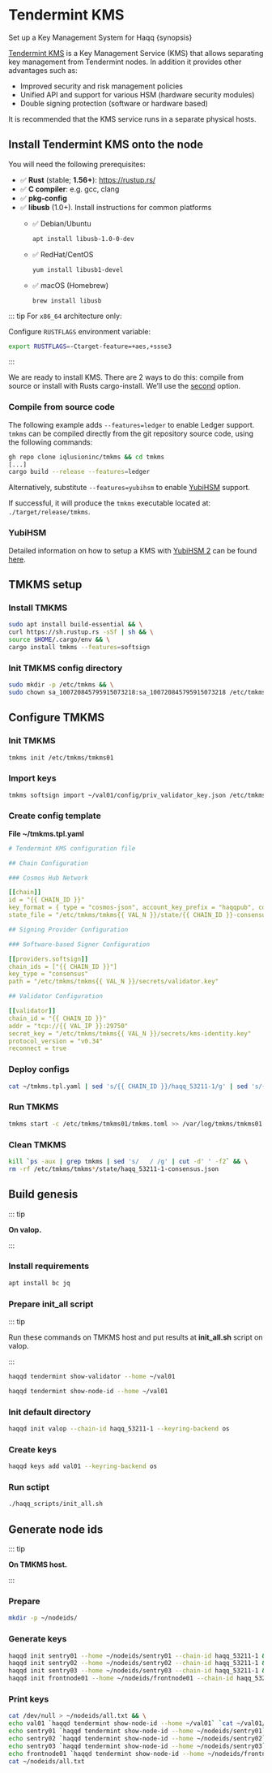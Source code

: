 <!--
order: 1
-->

# Tendermint KMS

Set up a Key Management System for Haqq {synopsis}

[Tendermint KMS](https://github.com/iqlusioninc/tmkms) is a Key Management Service (KMS) that allows separating key management from Tendermint nodes. In addition it provides other advantages such as:

- Improved security and risk management policies
- Unified API and support for various HSM (hardware security modules)
- Double signing protection (software or hardware based)

It is recommended that the KMS service runs in a separate physical hosts.

## Install Tendermint KMS onto the node

You will need the following prerequisites:

- ✅ **Rust** (stable; **1.56+**): https://rustup.rs/
- ✅ **C compiler**: e.g. gcc, clang
- ✅ **pkg-config**
- ✅ **libusb** (1.0+). Install instructions for common platforms
    - ✅ Debian/Ubuntu

      ```bash
      apt install libusb-1.0-0-dev
      ```

    - ✅ RedHat/CentOS
  
      ```bash
      yum install libusb1-devel
      ```

    - ✅ macOS (Homebrew)
  
      ```
      brew install libusb
      ```

::: tip
For `x86_64` architecture only:

Configure `RUSTFLAGS` environment variable:

```bash
export RUSTFLAGS=-Ctarget-feature=+aes,+ssse3
```

:::

We are ready to install KMS. There are 2 ways to do this: compile from source or install with Rusts cargo-install. We’ll use the [second](./kms.md#tmkms-setup) option.

### Compile from source code

The following example adds `--features=ledger` to enable Ledger  support.
`tmkms` can be compiled directly from the git repository source code, using the following commands:

```bash
gh repo clone iqlusioninc/tmkms && cd tmkms
[...]
cargo build --release --features=ledger
```

Alternatively, substitute `--features=yubihsm` to enable [YubiHSM](https://www.yubico.com/products/hardware-security-module/) support.

If successful, it will produce the `tmkms` executable located at: `./target/release/tmkms`.

### YubiHSM
  
Detailed information on how to setup a KMS with [YubiHSM 2](https://www.yubico.com/products/hardware-security-module/) can be found [here](https://github.com/iqlusioninc/tmkms/blob/master/README.yubihsm.md).

<!--### Ledger Tendermint app

Detailed information on how to setup a KMS with Ledger Tendermint App can be found [here](kms_ledger.md).

-->

## TMKMS setup

### Install TMKMS

```sh
sudo apt install build-essential && \
curl https://sh.rustup.rs -sSf | sh && \
source $HOME/.cargo/env && \
cargo install tmkms --features=softsign
```

### Init TMKMS config directory

```sh
sudo mkdir -p /etc/tmkms && \
sudo chown sa_100720845795915073218:sa_100720845795915073218 /etc/tmkms
```

## Configure TMKMS

### Init TMKMS

```sh
tmkms init /etc/tmkms/tmkms01
```

### Import keys

```sh
tmkms softsign import ~/val01/config/priv_validator_key.json /etc/tmkms/tmkms01/secrets/validator.key
```

### Create config template

**File ~/tmkms.tpl.yaml**

```yaml
# Tendermint KMS configuration file

## Chain Configuration

### Cosmos Hub Network

[[chain]]
id = "{{ CHAIN_ID }}"
key_format = { type = "cosmos-json", account_key_prefix = "haqqpub", consensus_key_prefix = "haqqvalconspub" }
state_file = "/etc/tmkms/tmkms{{ VAL_N }}/state/{{ CHAIN_ID }}-consensus.json"

## Signing Provider Configuration

### Software-based Signer Configuration

[[providers.softsign]]
chain_ids = ["{{ CHAIN_ID }}"]
key_type = "consensus"
path = "/etc/tmkms/tmkms{{ VAL_N }}/secrets/validator.key"

## Validator Configuration

[[validator]]
chain_id = "{{ CHAIN_ID }}"
addr = "tcp://{{ VAL_IP }}:29750"
secret_key = "/etc/tmkms/tmkms{{ VAL_N }}/secrets/kms-identity.key"
protocol_version = "v0.34"
reconnect = true
```

### Deploy configs

```sh
cat ~/tmkms.tpl.yaml | sed 's/{{ CHAIN_ID }}/haqq_53211-1/g' | sed 's/{{ VAL_IP }}/10.10.20.18/g' | sed 's/{{ VAL_N }}/01/g' > /etc/tmkms/tmkms01/tmkms.toml
```

### Run TMKMS

```sh
tmkms start -c /etc/tmkms/tmkms01/tmkms.toml >> /var/log/tmkms/tmkms01.log &
```

### Clean TMKMS

```sh
kill `ps -aux | grep tmkms | sed 's/   / /g' | cut -d' ' -f2` && \
rm -rf /etc/tmkms/tmkms*/state/haqq_53211-1-consensus.json
```

## Build genesis

::: tip

**On valop.**

:::
### Install requirements

```sh
apt install bc jq
```

### Prepare init_all script

::: tip

Run these commands on TMKMS host and put results at **init_all.sh** script on valop.

:::

```sh
haqqd tendermint show-validator --home ~/val01
```

```sh
haqqd tendermint show-node-id --home ~/val01
```

### Init default directory

```sh
haqqd init valop --chain-id haqq_53211-1 --keyring-backend os
```

### Create keys

```sh
haqqd keys add val01 --keyring-backend os
```

### Run sctipt

```sh
./haqq_scripts/init_all.sh
```

## Generate node ids

::: tip

**On TMKMS host.**

:::

### Prepare

```sh
mkdir -p ~/nodeids/
```

### Generate keys

```sh
haqqd init sentry01 --home ~/nodeids/sentry01 --chain-id haqq_53211-1 && \
haqqd init sentry02 --home ~/nodeids/sentry02 --chain-id haqq_53211-1 && \
haqqd init sentry03 --home ~/nodeids/sentry03 --chain-id haqq_53211-1 && \
haqqd init frontnode01 --home ~/nodeids/frontnode01 --chain-id haqq_53211-1
```

### Print keys

```sh
cat /dev/null > ~/nodeids/all.txt && \
echo val01 `haqqd tendermint show-node-id --home ~/val01` `cat ~/val01/config/node_key.json` >> ~/nodeids/all.txt && \
echo sentry01 `haqqd tendermint show-node-id --home ~/nodeids/sentry01` `cat ~/nodeids/sentry01/config/node_key.json` >> ~/nodeids/all.txt && \
echo sentry02 `haqqd tendermint show-node-id --home ~/nodeids/sentry02` `cat ~/nodeids/sentry02/config/node_key.json` >> ~/nodeids/all.txt && \
echo sentry03 `haqqd tendermint show-node-id --home ~/nodeids/sentry03` `cat ~/nodeids/sentry03/config/node_key.json` >> ~/nodeids/all.txt && \
echo frontnode01 `haqqd tendermint show-node-id --home ~/nodeids/frontnode01` `cat ~/nodeids/frontnode01/config/node_key.json` >> ~/nodeids/all.txt && \
cat ~/nodeids/all.txt
```